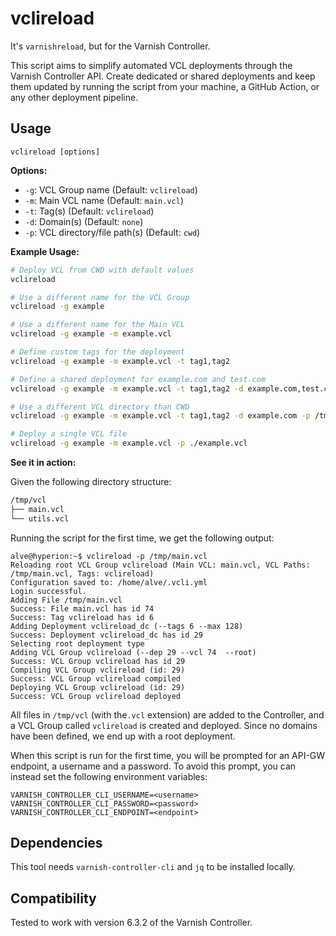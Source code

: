 # vclireload

It's `varnishreload`, but for the Varnish Controller.

This script aims to simplify automated VCL deployments through the Varnish Controller API. Create dedicated or shared deployments and keep them updated by running the script from your machine, a GitHub Action, or any other deployment pipeline.

## Usage

```
vclireload [options]
```

**Options:**

- `-g`: VCL Group name (Default: `vclireload`)
- `-m`: Main VCL name (Default: `main.vcl`)
- `-t`: Tag(s) (Default: `vclireload`)
- `-d`: Domain(s) (Default: `none`)
- `-p`: VCL directory/file path(s) (Default: `cwd`)

**Example Usage:**

```sh
# Deploy VCL from CWD with default values
vclireload

# Use a different name for the VCL Group
vclireload -g example

# Use a different name for the Main VCL
vclireload -g example -m example.vcl

# Define custom tags for the deployment
vclireload -g example -m example.vcl -t tag1,tag2

# Define a shared deployment for example.com and test.com
vclireload -g example -m example.vcl -t tag1,tag2 -d example.com,test.com

# Use a different VCL directory than CWD
vclireload -g example -m example.vcl -t tag1,tag2 -d example.com -p /tmp/vcl

# Deploy a single VCL file
vclireload -g example -m example.vcl -p ./example.vcl
```

**See it in action:**

Given the following directory structure:
```sh
/tmp/vcl
├── main.vcl
└── utils.vcl
```

Running the script for the first time, we get the following output:
```
alve@hyperion:~$ vclireload -p /tmp/main.vcl
Reloading root VCL Group vclireload (Main VCL: main.vcl, VCL Paths: /tmp/main.vcl, Tags: vclireload)
Configuration saved to: /home/alve/.vcli.yml
Login successful.
Adding File /tmp/main.vcl
Success: File main.vcl has id 74
Success: Tag vclireload has id 6
Adding Deployment vclireload_dc (--tags 6 --max 128)
Success: Deployment vclireload_dc has id 29
Selecting root deployment type
Adding VCL Group vclireload (--dep 29 --vcl 74  --root)
Success: VCL Group vclireload has id 29
Compiling VCL Group vclireload (id: 29)
Success: VCL Group vclireload compiled
Deploying VCL Group vclireload (id: 29)
Success: VCL Group vclireload deployed
```

All files in `/tmp/vcl` (with the`.vcl` extension) are added to the Controller, and a VCL Group called `vclireload` is created and deployed. Since no domains have been defined, we end up with a root deployment.

When this script is run for the first time, you will be prompted for an API-GW endpoint, a username and a password. To avoid this prompt, you can instead set the following environment variables:
```
VARNISH_CONTROLLER_CLI_USERNAME=<username>
VARNISH_CONTROLLER_CLI_PASSWORD=<password>
VARNISH_CONTROLLER_CLI_ENDPOINT=<endpoint>
```

## Dependencies

This tool needs `varnish-controller-cli` and `jq` to be installed locally.

## Compatibility

Tested to work with version 6.3.2 of the Varnish Controller.
